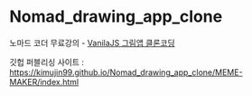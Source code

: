 # Nomad_drawing_app_clone
노마드 코더 무료강의 - <a href="https://nomadcoders.co/javascript-for-beginners-2">VanilaJS 그림앱 클론코딩</a>

깃헙 퍼블리싱 사이트 : 
<a href="https://kimujin99.github.io/Nomad_drawing_app_clone/MEME-MAKER/index.html">https://kimujin99.github.io/Nomad_drawing_app_clone/MEME-MAKER/index.html</a>
